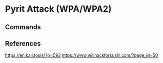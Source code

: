 # Pyrit Attack (WPA/WPA2)

## Commands

## References

https://en.kali.tools/?p=593
https://www.willhackforsushi.com/?page_id=50
